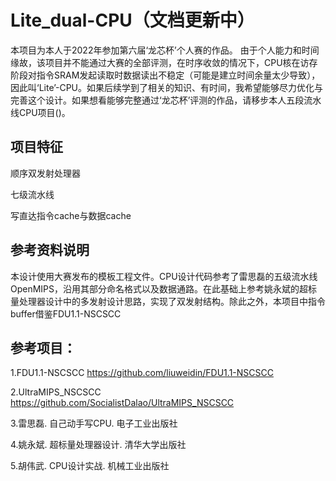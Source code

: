 Lite_dual-CPU（文档更新中）
=============

本项目为本人于2022年参加第六届‘龙芯杯’个人赛的作品。 由于个人能力和时间缘故，该项目并不能通过大赛的全部评测，在时序收敛的情况下，CPU核在访存阶段对指令SRAM发起读取时数据读出不稳定（可能是建立时间余量太少导致），因此叫‘Lite’-CPU。如果后续学到了相关的知识、有时间，我希望能够尽力优化与完善这个设计。如果想看能够完整通过‘龙芯杯’评测的作品，请移步本人五段流水线CPU项目()。



项目特征
---------------

顺序双发射处理器

七级流水线

写直达指令cache与数据cache



参考资料说明
-----

本设计使用大赛发布的模板工程文件。CPU设计代码参考了雷思磊的五级流水线OpenMIPS，沿用其部分命名格式以及数据通路。在此基础上参考姚永斌的超标量处理器设计中的多发射设计思路，实现了双发射结构。除此之外，本项目中指令buffer借鉴FDU1.1-NSCSCC

参考项目：
---------

1.FDU1.1-NSCSCC [https://github.com/liuweidin/FDU1.1-NSCSCC ](https://github.com/NSCSCC-2020-Fudan/FDU1.1-NSCSCC)

2.UltraMIPS_NSCSCC https://github.com/SocialistDalao/UltraMIPS_NSCSCC

3.雷思磊. 自己动手写CPU. 电子工业出版社

4.姚永斌. 超标量处理器设计. 清华大学出版社

5.胡伟武. CPU设计实战. 机械工业出版社






